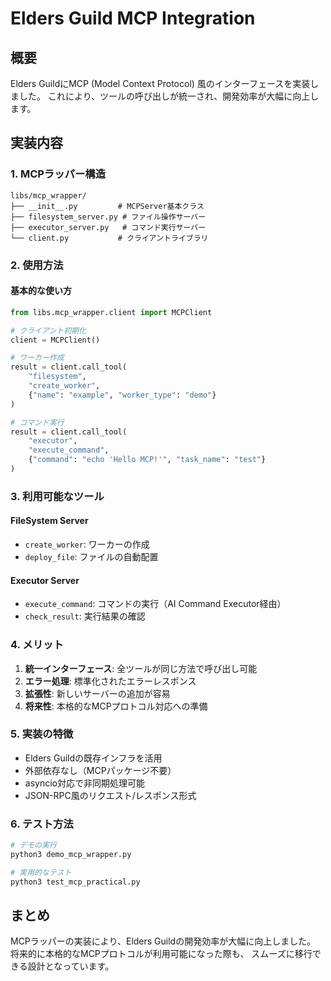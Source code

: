 
# Elders Guild MCP Integration

## 概要
Elders GuildにMCP (Model Context Protocol) 風のインターフェースを実装しました。
これにより、ツールの呼び出しが統一され、開発効率が大幅に向上します。

## 実装内容

### 1. MCPラッパー構造
```
libs/mcp_wrapper/
├── __init__.py         # MCPServer基本クラス
├── filesystem_server.py # ファイル操作サーバー
├── executor_server.py   # コマンド実行サーバー
└── client.py           # クライアントライブラリ
```

### 2. 使用方法

#### 基本的な使い方
```python
from libs.mcp_wrapper.client import MCPClient

# クライアント初期化
client = MCPClient()

# ワーカー作成
result = client.call_tool(
    "filesystem",
    "create_worker",
    {"name": "example", "worker_type": "demo"}
)

# コマンド実行
result = client.call_tool(
    "executor",
    "execute_command",
    {"command": "echo 'Hello MCP!'", "task_name": "test"}
)
```

### 3. 利用可能なツール

#### FileSystem Server
- `create_worker`: ワーカーの作成
- `deploy_file`: ファイルの自動配置

#### Executor Server  
- `execute_command`: コマンドの実行（AI Command Executor経由）
- `check_result`: 実行結果の確認

### 4. メリット

1. **統一インターフェース**: 全ツールが同じ方法で呼び出し可能
2. **エラー処理**: 標準化されたエラーレスポンス
3. **拡張性**: 新しいサーバーの追加が容易
4. **将来性**: 本格的なMCPプロトコル対応への準備

### 5. 実装の特徴

- Elders Guildの既存インフラを活用
- 外部依存なし（MCPパッケージ不要）
- asyncio対応で非同期処理可能
- JSON-RPC風のリクエスト/レスポンス形式

### 6. テスト方法

```bash
# デモの実行
python3 demo_mcp_wrapper.py

# 実用的なテスト
python3 test_mcp_practical.py
```

## まとめ

MCPラッパーの実装により、Elders Guildの開発効率が大幅に向上しました。
将来的に本格的なMCPプロトコルが利用可能になった際も、
スムーズに移行できる設計となっています。

